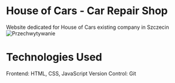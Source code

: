 # House of Cars - Car Repair Shop
Website dedicated for House of Cars existing company in Szczecin
![Przechwytywanie](https://github.com/GrzegorzAKGalzo/HouseOfCars/assets/22429149/937c3694-3e1d-4a2e-b93c-0cae13774aa6)


# Technologies Used
Frontend: HTML, CSS, JavaScript
Version Control: Git
